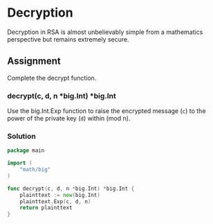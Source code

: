 # Decryption

Decryption in RSA is almost unbelievably simple from a mathematics perspective but remains extremely secure.

## Assignment

Complete the decrypt function.

### decrypt(c, d, n *big.Int) *big.Int

Use the big.Int.Exp function to raise the encrypted message (`c`) to the power of the private key (`d`) within (mod n).

### Solution

```go
package main

import (
	"math/big"
)

func decrypt(c, d, n *big.Int) *big.Int {
	plainttext := new(big.Int)
	plainttext.Exp(c, d, n)
	return plainttext 
}
```